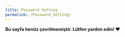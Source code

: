 ```yaml
---
title: Password Setting
permalink: /Password_Setting/
---
```


**Bu sayfa henüz çevrilmemiştir. Lütfen yardım edin! ❤**
